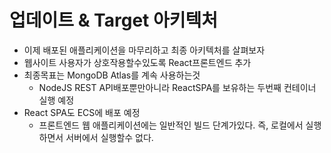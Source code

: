 # 업데이트 & Target 아키텍처

- 이제 배포된 애플리케이션을 마무리하고 최종 아키텍처를 살펴보자
- 웹사이트 사용자가 상호작용할수있도록 React프론트엔드 추가
- 최종목표는 MongoDB Atlas를 계속 사용하는것
  - NodeJS REST API배포뿐만아니라 ReactSPA를 보유하는 두번째 컨테이너 실행 예정
- React SPA도 ECS에 배포 예정
  - 프론트엔드 웹 애플리케이션에는 일반적인 빌드 단계가있다. 즉, 로컬에서 실행하면서 서버에서 실행할수 없다.
